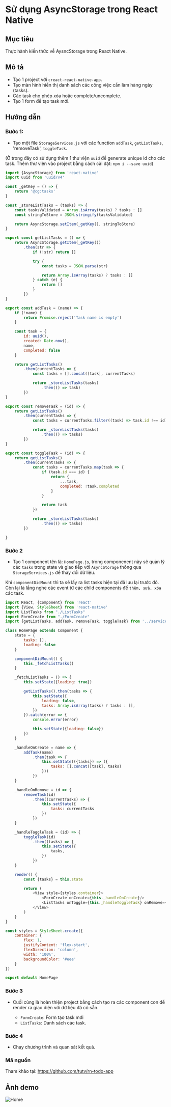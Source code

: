 # Sử dụng AsyncStorage trong React Native

## Mục tiêu

Thực hành kiến thức về AysncStorage trong React Native.

## Mô tả

- Tạo 1 project với `creact-react-native-app`.
- Tạo màn hình hiển thị danh sách các công việc cần làm hàng ngày (tasks).
- Các task cho phép xóa hoặc complete/uncomplete.
- Tạo 1 form để tạo task mới.

## Hướng dẫn

### Bước 1:

- Tạo một file `StorageServices.js` với các function `addTask`, `getListTasks`, 'removeTask', `toggleTask`.

(Ở trong đây có sử dụng thêm 1 thư viện `uuid` để generate unique id cho các task. Thêm thư viện vào project bằng cách cài đặt: `npm i --save uuid`)

```javascript
import {AsyncStorage} from 'react-native'
import uuid from 'uuid/v4'

const _getKey = () => {
    return '@cg:tasks'
}

const _storeListTasks = (tasks) => {
    const tasksValidated = Array.isArray(tasks) ? tasks : []
    const stringToStore = JSON.stringify(tasksValidated)

    return AsyncStorage.setItem(_getKey(), stringToStore)
}

export const getListTasks = () => {
    return AsyncStorage.getItem(_getKey())
        .then(str => {
            if (!str) return []

            try {
                const tasks = JSON.parse(str)

                return Array.isArray(tasks) ? tasks : []
            } catch (e) {
                return []
            }
        })
}

export const addTask = (name) => {
    if (!name) {
        return Promise.reject('Task name is empty')
    }

    const task = {
        id: uuid(),
        created: Date.now(),
        name,
        completed: false
    }

    return getListTasks()
        .then(currentTasks => {
            const tasks = [].concat([task], currentTasks)

            return _storeListTasks(tasks)
                .then(() => task)
        })
}

export const removeTask = (id) => {
    return getListTasks()
        .then(currentTasks => {
            const tasks = currentTasks.filter((task) => task.id !== id)

            return _storeListTasks(tasks)
                .then(() => tasks)
        })
}

export const toggleTask = (id) => {
    return getListTasks()
        .then(currentTasks => {
            const tasks = currentTasks.map(task => {
                if (task.id === id) {
                    return {
                        ...task,
                        completed: !task.completed
                    }
                }

                return task
            })

            return _storeListTasks(tasks)
                .then(() => tasks)
        })

}
```

### Bước 2

- Tạo 1 component tên là: `HomePage.js`, trong componenent này sẽ quản lý các `tasks` trong state và giao tiếp với `AsyncStorage` thông qua `StorageServices.js` để thay dổi dữ liệu.

Khi `componentDidMount` thì ta sẽ lấy ra list tasks hiện tại đã lưu lại trước đó. Còn lại là lắng nghe các event từ các child components để `thêm, sửa, xóa` các task.

```javascript
import React, {Component} from 'react'
import {View, StyleSheet} from 'react-native'
import ListTasks from "./ListTasks"
import FormCreate from "./FormCreate"
import {getListTasks, addTask, removeTask, toggleTask} from '../services/StorageServices'

class HomePage extends Component {
    state = {
        tasks: [],
        loading: false
    }

    componentDidMount() {
        this._fetchListTasks()
    }

    _fetchListTasks = () => {
        this.setState({loading: true})

        getListTasks().then(tasks => {
            this.setState({
                loading: false,
                tasks: Array.isArray(tasks) ? tasks : [],
            })
        }).catch(error => {
            console.error(error)

            this.setState({loading: false})
        })
    }

    _handleOnCreate = name => {
        addTask(name)
            .then(task => {
                this.setState(({tasks}) => ({
                    tasks: [].concat([task], tasks)
                }))
            })
    }

    _handleOnRemove = id => {
        removeTask(id)
            .then((currentTasks) => {
                this.setState({
                    tasks: currentTasks
                })
            })
    }

    _handleToggleTask = (id) => {
        toggleTask(id)
            .then((tasks) => {
                this.setState({
                    tasks,
                })
            })
    }

    render() {
        const {tasks} = this.state

        return (
            <View style={styles.container}>
                <FormCreate onCreate={this._handleOnCreate}/>
                <ListTasks onToggle={this._handleToggleTask} onRemove={this._handleOnRemove} tasks={tasks}/>
            </View>
        )
    }
}

const styles = StyleSheet.create({
    container: {
        flex: 1,
        justifyContent: 'flex-start',
        flexDirection: 'column',
        width: '100%',
        backgroundColor: '#eee'
    }
})

export default HomePage
```

### Bước 3

- Cuối cùng là hoàn thiện project bằng cách tạo ra các component con để render ra giao diện với dữ liệu đã có sẵn.

    * `FormCreate`: Form tạo task mới
    * `ListTasks`: Danh sách các task.

### Bước 4

- Chạy chương trình và quan sát kết quả.

### Mã nguồn

Tham khảo tại: https://github.com/tutv/rn-todo-app

## Ảnh demo

![Home](/demo/home-1.jpeg)